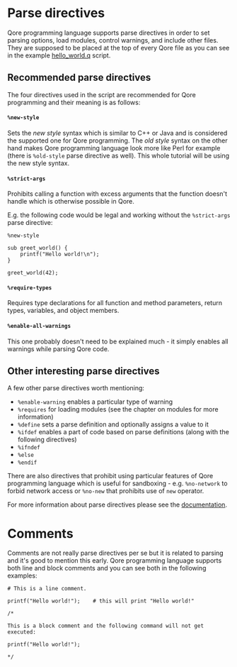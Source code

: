 # Parse directives

Qore programming language supports parse directives in order to set parsing options, load modules, control warnings, and
include other files. They are supposed to be placed at the top of every Qore file as you can see in
the example [hello_world.q](hello_world.q) script.

## Recommended parse directives

The four directives used in the script are recommended for Qore programming and their meaning is as follows:

#### `%new-style`

Sets the *new style* syntax which is similar to C++ or Java and is considered the supported one for Qore programming.
The *old style* syntax on the other hand makes Qore programming language look more like Perl for example (there is
`%old-style` parse directive as well). This whole tutorial will be using the new style syntax.

#### `%strict-args`

Prohibits calling a function with excess arguments that the function doesn't handle which is otherwise possible in Qore.

E.g. the following code would be legal and working without the `%strict-args` parse directive:
```
%new-style

sub greet_world() {
    printf("Hello world!\n");
}

greet_world(42);
```

#### `%require-types`

Requires type declarations for all function and method parameters, return types, variables, and object members.

#### `%enable-all-warnings`

This one probably doesn't need to be explained much - it simply enables all warnings while parsing Qore code.

## Other interesting parse directives

A few other parse directives worth mentioning:

- `%enable-warning` enables a particular type of warning
- `%requires` for loading modules (see the chapter on modules for more information)
- `%define` sets a parse definition and optionally assigns a value to it
- `%ifdef` enables a part of code based on parse definitions (along with the following directives)
- `%ifndef`
- `%else`
- `%endif`

There are also directives that prohibit using particular features of Qore programming language which is useful for
sandboxing - e.g. `%no-network` to forbid network access or `%no-new` that prohibits use of `new` operator.

For more information about parse directives please see the
[documentation](https://docs.qore.org/current/lang/html/parse_directives.html).

# Comments

Comments are not really parse directives per se but it is related to parsing and it's good to mention this early. Qore
programming language supports both line and block comments and you can see both in the following examples:

```
# This is a line comment.

printf("Hello world!");    # this will print "Hello world!"
```

```
/*

This is a block comment and the following command will not get executed:

printf("Hello world!");

*/
```
